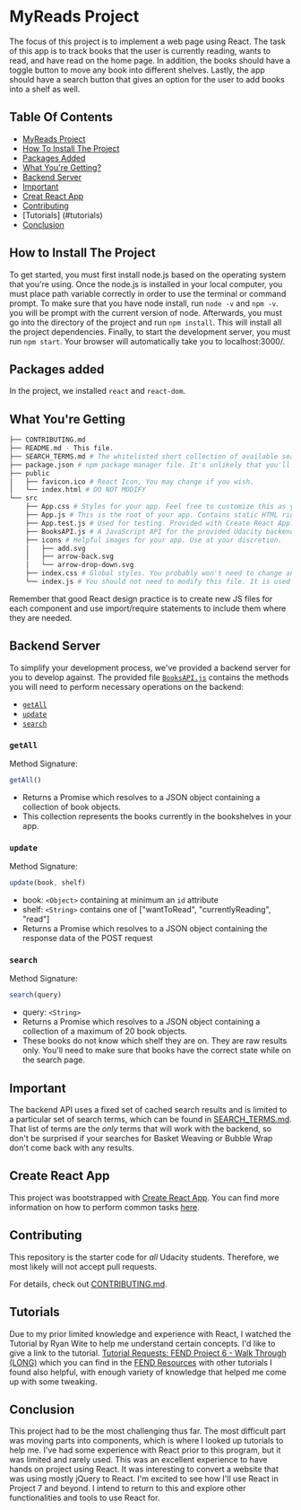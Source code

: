 # MyReads Project

The focus of this project is to implement a web page using React. The task of this app is to track books that the user is currently reading, wants to read, and have read on the home page. In addition, the books should have a toggle button to move any book into different shelves. Lastly, the app should have a search button that gives an option for the user to add books into a shelf as well.

## Table Of Contents

* [MyReads Project](#myreads-project)
* [How To Install The Project](#how-to-install-the-project)
* [Packages Added](#packages-added)
* [What You're Getting?](#what-you're-getting)
* [Backend Server](#backend-server)
* [Important](#important)
* [Creat React App](#create-react-app)
* [Contributing](#contributing)
* [Tutorials] (#tutorials)
* [Conclusion](#conclusion)

## How to Install The Project

To get started, you must first install node.js based on the operating system that you're using. Once the node.js is installed in your local computer, you must place path variable correctly in order to use the terminal or command prompt. To make sure that you have node install, run `node -v` and `npm -v`. you will be prompt with the current version of node. Afterwards, you must go into the directory of the project and run  `npm install`. This will install all the project dependencies. Finally, to start the development server, you must run `npm start`. Your browser will automatically take you to localhost:3000/.

## Packages added

In the project, we installed `react` and `react-dom`.

## What You're Getting
```bash
├── CONTRIBUTING.md
├── README.md - This file.
├── SEARCH_TERMS.md # The whitelisted short collection of available search terms for you to use with your app.
├── package.json # npm package manager file. It's unlikely that you'll need to modify this.
├── public
│   ├── favicon.ico # React Icon, You may change if you wish.
│   └── index.html # DO NOT MODIFY
└── src
    ├── App.css # Styles for your app. Feel free to customize this as you desire.
    ├── App.js # This is the root of your app. Contains static HTML right now.
    ├── App.test.js # Used for testing. Provided with Create React App. Testing is encouraged, but not required.
    ├── BooksAPI.js # A JavaScript API for the provided Udacity backend. Instructions for the methods are below.
    ├── icons # Helpful images for your app. Use at your discretion.
    │   ├── add.svg
    │   ├── arrow-back.svg
    │   └── arrow-drop-down.svg
    ├── index.css # Global styles. You probably won't need to change anything here.
    └── index.js # You should not need to modify this file. It is used for DOM rendering only.
```

Remember that good React design practice is to create new JS files for each component and use import/require statements to include them where they are needed.

## Backend Server

To simplify your development process, we've provided a backend server for you to develop against. The provided file [`BooksAPI.js`](src/BooksAPI.js) contains the methods you will need to perform necessary operations on the backend:

* [`getAll`](#getall)
* [`update`](#update)
* [`search`](#search)

### `getAll`

Method Signature:

```js
getAll()
```

* Returns a Promise which resolves to a JSON object containing a collection of book objects.
* This collection represents the books currently in the bookshelves in your app.

### `update`

Method Signature:

```js
update(book, shelf)
```

* book: `<Object>` containing at minimum an `id` attribute
* shelf: `<String>` contains one of ["wantToRead", "currentlyReading", "read"]  
* Returns a Promise which resolves to a JSON object containing the response data of the POST request

### `search`

Method Signature:

```js
search(query)
```

* query: `<String>`
* Returns a Promise which resolves to a JSON object containing a collection of a maximum of 20 book objects.
* These books do not know which shelf they are on. They are raw results only. You'll need to make sure that books have the correct state while on the search page.

## Important
The backend API uses a fixed set of cached search results and is limited to a particular set of search terms, which can be found in [SEARCH_TERMS.md](SEARCH_TERMS.md). That list of terms are the _only_ terms that will work with the backend, so don't be surprised if your searches for Basket Weaving or Bubble Wrap don't come back with any results.

## Create React App

This project was bootstrapped with [Create React App](https://github.com/facebookincubator/create-react-app). You can find more information on how to perform common tasks [here](https://github.com/facebookincubator/create-react-app/blob/master/packages/react-scripts/template/README.md).

## Contributing

This repository is the starter code for _all_ Udacity students. Therefore, we most likely will not accept pull requests.

For details, check out [CONTRIBUTING.md](CONTRIBUTING.md).

## Tutorials
Due to my prior limited knowledge and experience with React, I watched the Tutorial by Ryan Wite to help me understand certain concepts. I'd like to give a link to the tutorial. [Tutorial Requests: FEND Project 6 - Walk Through (LONG)](https://www.youtube.com/watch?v=acJHkd6K5kI&=&feature=youtu.be) which you can find in the [FEND Resources](https://www.diigo.com/outliner/fkkvtl/Udacity-MyReads%3A-My-Reads%3A-Book-Tracking-App-Project-(project-%236)?key=4sfz2eik4g) with other tutorials I found also helpful, with enough variety of knowledge that helped me come up with some tweaking. 

## Conclusion
This project had to be the most challenging thus far. The most difficult part was moving parts into components, which is where I looked up tutorials to help me. I've had some experience with React prior to this program, but it was limited and rarely used. This was an excellent experience to have hands on project using React. It was interesting to convert a website that was using mostly jQuery to React. I'm excited to see how I'll use React in Project 7 and beyond. I intend to return to this and explore other functionalities and tools to use React for. 
